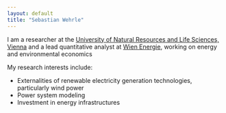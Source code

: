 ```yaml
---
layout: default
title: "Sebastian Wehrle"
---
```

I am a researcher at the [University of Natural Resources and Life Sciences, Vienna](https://www.boku.ac.at) and a 
lead quantitative analyst at [Wien Energie](https://www.wienenergie.at), working on energy and environmental economics

My research interests include:
* Externalities of renewable electricity generation technologies, particularly wind power
* Power system modeling
* Investment in energy infrastructures
